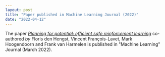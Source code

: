```yaml
---
layout: post
title: "Paper published in Machine Learning Journal (2022)"
date: "2022-04-12"
---
```


The paper _[Planning for potential: efficient safe reinforcement learning](https://link-springer-com.vu-nl.idm.oclc.org/article/10.1007/s10994-022-06143-6)_ co-authored _by_ Floris den Hengst, Vincent François-Lavet, Mark Hoogendoorn and Frank van Harmelen is published in "Machine Learning" Journal (March 2022).
